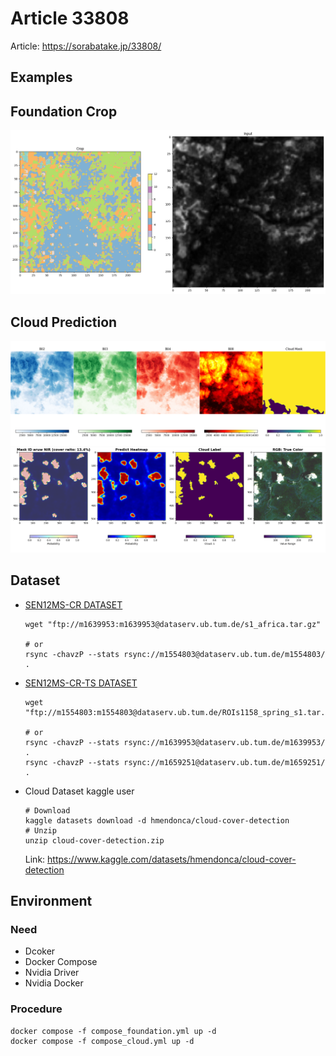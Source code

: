# Article 33808

Article: https://sorabatake.jp/33808/

## Examples

## Foundation Crop
![img](img/earth_class_predict.png)
## Cloud Prediction
![img](src/output/008/band_8.png)
![img](src/output/008/predict_aruw_nir.png)

## Dataset
- [SEN12MS-CR DATASET](https://patricktum.github.io/cloud_removal/sen12mscr/)
    ```shell
    wget "ftp://m1639953:m1639953@dataserv.ub.tum.de/s1_africa.tar.gz"

    # or
    rsync -chavzP --stats rsync://m1554803@dataserv.ub.tum.de/m1554803/ .
    ```
- [SEN12MS-CR-TS DATASET](https://patricktum.github.io/cloud_removal/sen12mscrts/)
    ```shell
    wget "ftp://m1554803:m1554803@dataserv.ub.tum.de/ROIs1158_spring_s1.tar.gz"

    # or
    rsync -chavzP --stats rsync://m1639953@dataserv.ub.tum.de/m1639953/ . 
    rsync -chavzP --stats rsync://m1659251@dataserv.ub.tum.de/m1659251/ .
    ```

- Cloud Dataset
    kaggle user 
    ```shell
    # Download
    kaggle datasets download -d hmendonca/cloud-cover-detection
    # Unzip
    unzip cloud-cover-detection.zip
    ```

    Link: https://www.kaggle.com/datasets/hmendonca/cloud-cover-detection


## Environment
### Need
- Dcoker
- Docker Compose
- Nvidia Driver
- Nvidia Docker 

### Procedure
```shell
docker compose -f compose_foundation.yml up -d
docker compose -f compose_cloud.yml up -d
```
